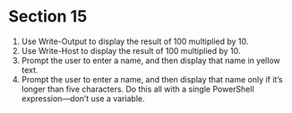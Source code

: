 # Section 15

1. Use Write-Output to display the result of 100 multiplied by 10.
2. Use Write-Host to display the result of 100 multiplied by 10.
3. Prompt the user to enter a name, and then display that name in yellow text.
4. Prompt the user to enter a name, and then display that name only if it’s longer than five characters. Do this all with a single PowerShell expression—don’t use a variable.
